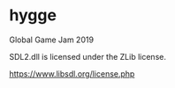 # hygge
Global Game Jam 2019


SDL2.dll is licensed under the ZLib license.

https://www.libsdl.org/license.php
